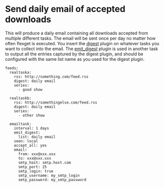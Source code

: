 # Send daily email of accepted downloads

This will produce a daily email containing all downloads accepted from multiple different tasks. The email will be sent once per day no matter how often flexget is executed. You insert the [digest](/Plugins/digest) plugin on whatever tasks you want to collect into the email. The [emit_digest](/Plugins/emit_digest) plugin is used in another task to output all the entries captured by the digest plugin, and should be configured with the same list name as you used for the digest plugin. 

```
feeds:
  realtaska:
    rss: http://something.com/feed.rss
    digest: daily email
    series:
      - good show

  realtaskb:
    rss: http://somethingelse.com/feed.rss
    digest: daily email
    series:
      - other show

  emailtask:
    interval: 1 days
    emit_digest:
      list: daily email
    seen: local
    accept_all: yes
    email:
      from: xxx@xxx.xxx
      to: xxx@xxx.xxx
      smtp_host: smtp.host.com
      smtp_port: 25
      smtp_login: true
      smtp_username: my_smtp_login
      smtp_password: my_smtp_password
```
